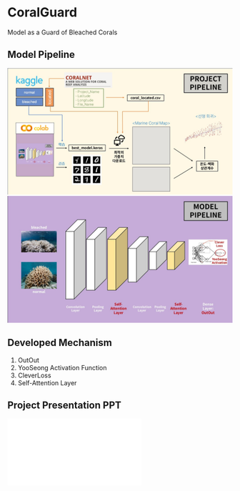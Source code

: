 # CoralGuard
Model as a Guard of Bleached Corals

## Model Pipeline
![Project_Pipeline.jpg](Project_Pipeline.jpg)
![Model_Pipeline.jpg](Model_Pipeline.jpg)

## Developed Mechanism
1. OutOut
2. YooSeong Activation Function
3. CleverLoss
4. Self-Attention Layer

## Project Presentation PPT
![Welcome_to_CoralGuard.pdf](Welcome_to_CoralGuard.pdf)
